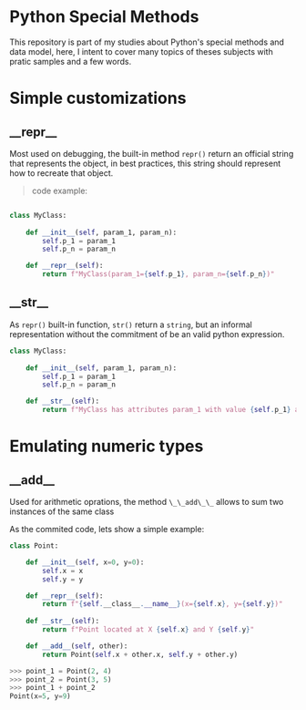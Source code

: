 # Python Special Methods
This repository is part of my studies about Python's special methods and data model, here, I intent to cover many topics of theses subjects with pratic samples and a few words.

# Simple customizations

## \_\_repr_\_
Most used on debugging, the built-in method `repr()` return an official string that represents the object, in best practices, this string should represent how to recreate that object. 

> code example: 

```python

class MyClass:
    
    def __init__(self, param_1, param_n):
        self.p_1 = param_1
        self.p_n = param_n

    def __repr__(self):
        return f"MyClass(param_1={self.p_1}, param_n={self.p_n})"

```

## \_\_str_\_
As `repr()` built-in function, `str()` return a `string`, but an informal representation without the commitment of be an valid python expression.

```python
class MyClass:
    
    def __init__(self, param_1, param_n):
        self.p_1 = param_1
        self.p_n = param_n

    def __str__(self):
        return f"MyClass has attributes param_1 with value {self.p_1} and param_n equals to {self.p_n})"

```

# Emulating numeric types
## \_\_add_\_
Used for arithmetic oprations, the method `\_\_add\_\_` allows to sum two instances of the same class

As the commited code, lets show a simple example:
```python
class Point:

    def __init__(self, x=0, y=0):
        self.x = x
        self.y = y

    def __repr__(self):
        return f"{self.__class__.__name__}(x={self.x}, y={self.y})"
    
    def __str__(self):
        return f"Point located at X {self.x} and Y {self.y}"

    def __add__(self, other):
        return Point(self.x + other.x, self.y + other.y)
```

```python
>>> point_1 = Point(2, 4)
>>> point_2 = Point(3, 5)
>>> point_1 + point_2
Point(x=5, y=9)
```
